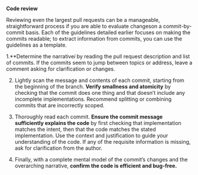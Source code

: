 **Code review**

Reviewing even the largest pull requests can be a manageable, straightforward process if you are able to evaluate changeson a commit-by-commit basis. Each of the guidelines detailed earlier focuses on making the commits readable; to extract information from commits, you can use the guidelines as a template.

1.**Determine the narrative*i* by reading the pull request description and list of commits. If the commits seem to jump between topics or address, leave a comment asking for clarification or changes.  

2. Lightly scan the message and contents of each commit, starting from the beginning of the branch. **Verify smallness and atomicity** by checking that the commit does one thing and that doesn’t include any incomplete implementations. Recommend splitting or combining commits that are incorrectly scoped.  

3. Thoroughly read each commit. **Ensure the commit message sufficiently explains the code** by first checking that implementation matches the intent, then that the code matches the stated implementation. Use the context and justification to guide your understanding of the code. If any of the requisite information is missing, ask for clarification from the author.  

4. Finally, with a complete mental model of the commit’s changes and the overarching narrative, **confirm the code is efficient and bug-free.**
